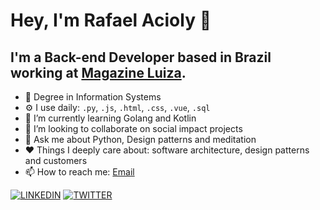 # Hey, I'm Rafael Acioly 👋
## I'm a Back-end Developer based in Brazil working at [Magazine Luiza](http://magazineluiza.com.br/).

- :book: Degree in Information Systems
- ⚙️ I use daily: `.py`, `.js`, `.html`, `.css`, `.vue`, `.sql`
- 🌱 I’m currently learning Golang and Kotlin
- 👯 I’m looking to collaborate on social impact projects
- 💬 Ask me about Python, Design patterns and meditation
- :heart: Things I deeply care about: software architecture, design patterns and customers
- 📫 How to reach me: [Email](aciolyr@gmail.com)

[![LINKEDIN](https://img.shields.io/badge/Linkedin-black?style=for-the-badge&logo=linkedin)](https://www.linkedin.com/in/rafaelacioly/)
[![TWITTER](https://img.shields.io/badge/Twitter-black?style=for-the-badge&logo=twitter)](https://twitter.com/r_acioly)
